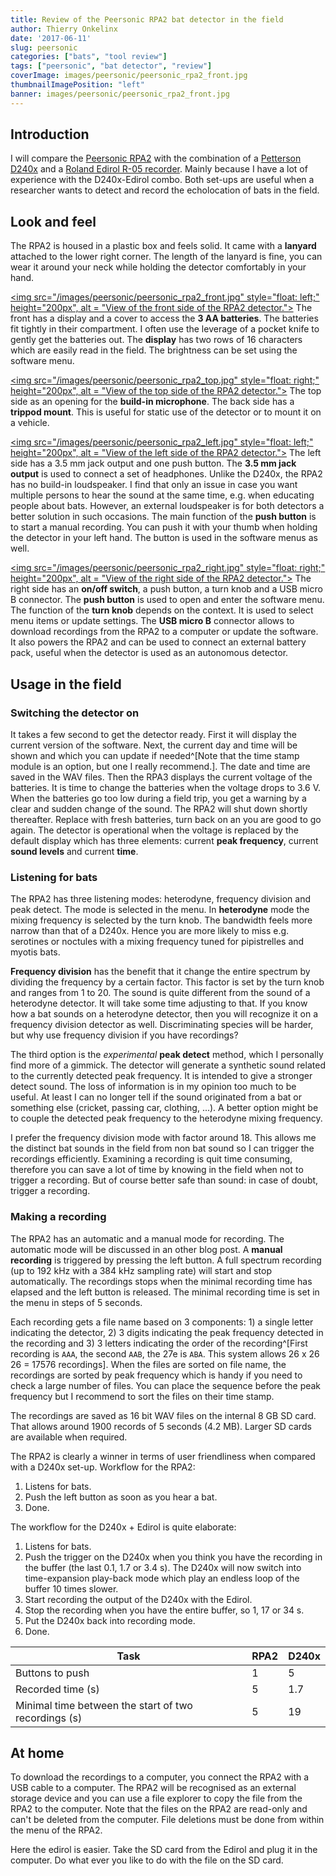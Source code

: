 ```yaml
---
title: Review of the Peersonic RPA2 bat detector in the field
author: Thierry Onkelinx
date: '2017-06-11'
slug: peersonic
categories: ["bats", "tool review"]
tags: ["peersonic", "bat detector", "review"]
coverImage: images/peersonic/peersonic_rpa2_front.jpg
thumbnailImagePosition: "left"
banner: images/peersonic/peersonic_rpa2_front.jpg
---
```


## Introduction

I will compare the [Peersonic RPA2](http://peersonic.co.uk) with the combination of a [Petterson D240x](http://www.batsound.com/?p=9) and a [Roland Edirol R-05 recorder](https://www.roland.com/us/products/r-05/). Mainly because I have a lot of experience with the D240x-Edirol combo. Both set-ups are useful when a researcher wants to detect and record the echolocation of bats in the field.

## Look and feel

The RPA2 is housed in a plastic box and feels solid. It came with a **lanyard** attached to the lower right corner. The length of the lanyard is fine, you can wear it around your neck while holding the detector comfortably in your hand.

[<img src="/images/peersonic/peersonic_rpa2_front.jpg" style="float: left;" height="200px", alt = "View of the front side of the RPA2 detector.">](/images/peersonic/peersonic_rpa2_right.jpg) The front has a display and a cover to access the **3 AA batteries**. The batteries fit tightly in their compartment. I often use the leverage of a pocket knife to gently get the batteries out. The **display** has two rows of 16 characters which are easily read in the field. The brightness can be set using the software menu.

[<img src="/images/peersonic/peersonic_rpa2_top.jpg" style="float: right;" height="200px", alt = "View of the top side of the RPA2 detector.">](/images/peersonic/peersonic_rpa2_top.jpg) The top side as an opening for the **build-in microphone**. The back side has a **trippod mount**. This is useful for static use of the detector or to mount it on a vehicle.

[<img src="/images/peersonic/peersonic_rpa2_left.jpg" style="float: left;" height="200px", alt = "View of the left side of the RPA2 detector.">](/images/peersonic/peersonic_rpa2_left.jpg) The left side has a 3.5 mm jack output and one push button. The **3.5 mm jack output** is used to connect a set of headphones. Unlike the D240x, the RPA2 has no build-in loudspeaker. I find that only an issue in case you want multiple persons to hear the sound at the same time, e.g. when educating people about bats. However, an external loudspeaker is for both detectors a better solution in such occasions. The main function of the **push button** is to start a manual recording. You can push it with your thumb when holding the detector in your left hand. The button is used in the software menus as well.

[<img src="/images/peersonic/peersonic_rpa2_right.jpg" style="float: right;" height="200px", alt = "View of the right side of the RPA2 detector.">](/images/peersonic/peersonic_rpa2_right.jpg) The right side has an **on/off switch**, a push button, a turn knob and a USB micro B connector. The **push button** is used to open and enter the software menu. The function of the **turn knob** depends on the context. It is used to select menu items or update settings. The **USB micro B** connector allows to download recordings from the RPA2 to a computer or update the software. It also powers the RPA2 and can be used to connect an external battery pack, useful when the detector is used as an autonomous detector.

## Usage in the field

### Switching the detector on

It takes a few second to get the detector ready. First it will display the current version of the software. Next, the current day and time will be shown and which you can update if needed^[Note that the time stamp module is an option, but one I really recommend.]. The date and time are saved in the WAV files. Then the RPA3 displays the current voltage of the batteries. It is time to change the batteries when the voltage drops to 3.6 V. When the batteries go too low during a field trip, you get a warning by a clear and sudden change of the sound. The RPA2 will shut down shortly thereafter. Replace with fresh batteries, turn back on an you are good to go again. The detector is operational when the voltage is replaced by the default display which has three elements: current **peak frequency**, current **sound levels** and current **time**.

### Listening for bats

The RPA2 has three listening modes: heterodyne, frequency division and peak detect. The mode is selected in the menu. In **heterodyne** mode the mixing frequency is selected by the turn knob. The bandwidth feels more narrow than that of a D240x. Hence you are more likely to miss e.g. serotines or noctules with a mixing frequency tuned for pipistrelles and myotis bats.

**Frequency division** has the benefit that it change the entire spectrum by dividing the frequency by a certain factor. This factor is set by the turn knob and ranges from 1 to 20. The sound is quite different from the sound of a heterodyne detector. It will take some time adjusting to that. If you know how a bat sounds on a heterodyne detector, then you will recognize it on a frequency division detector as well. Discriminating species will be harder, but why use frequency division if you have recordings?

The third option is the _experimental_ **peak detect** method, which I personally find more of a gimmick. The detector will generate a synthetic sound related to the currently detected peak frequency. It is intended to give a stronger detect sound. The loss of information is in my opinion too much to be useful. At least I can no longer tell if the sound originated from a bat or something else (cricket, passing car, clothing, ...). A better option might be to couple the detected peak frequency to the heterodyne mixing frequency.

I prefer the frequency division mode with factor around 18. This allows me the distinct bat sounds in the field from non bat sound so I can trigger the recordings efficiently. Examining a recording is quit time consuming, therefore you can save a lot of time by knowing in the field when not to trigger a recording. But of course better safe than sound: in case of doubt, trigger a recording.

### Making a recording

The RPA2 has an automatic and a manual mode for recording. The automatic mode will be discussed in an other blog post. A **manual recording** is triggered by pressing the left button. A full spectrum recording (up to 192 kHz with a 384 kHz sampling rate) will start and stop automatically. The recordings stops when the minimal recording time has elapsed and the left button is released. The minimal recording time is set in the menu in steps of 5 seconds.

Each recording gets a file name based on 3 components: 1) a single letter indicating the detector, 2) 3 digits indicating the peak frequency detected in the recording and 3) 3 letters indicating the order of the recording^[First recording is `AAA`, the second `AAB`, the 27e is `ABA`. This system allows 26 x 26 26 = 17576 recordings]. When the files are sorted on file name, the recordings are sorted by peak frequency which is handy if you need to check a large number of files. You can place the sequence before the peak frequency but I recommend to sort the files on their time stamp.

The recordings are saved as 16 bit WAV files on the internal 8 GB SD card. That allows around 1900 records of 5 seconds (4.2 MB). Larger SD cards are available when required.

The RPA2 is clearly a winner in terms of user friendliness when compared with a D240x set-up.  Workflow for the RPA2:

1. Listens for bats.
1. Push the left button as soon as you hear a bat.
1. Done.

The workflow for the D240x + Edirol is quite elaborate:

1. Listens for bats.
1. Push the trigger on the D240x when you think you have the recording in the buffer (the last 0.1, 1.7 or 3.4 s). The D240x will now switch into time-expansion play-back mode which play an endless loop of the buffer 10 times slower.
1. Start recording the output of the D240x with the Edirol.
1. Stop the recording when you have the entire buffer, so 1, 17 or 34 s.
1. Put the D240x back into recording mode.
1. Done.

| Task | RPA2 | D240x |
| ---- | ---- | ----- |
| Buttons to push | 1 | 5 |  
| Recorded time (s) | 5 | 1.7 |
| Minimal time between the start of two recordings (s) | 5 | 19 |

## At home

To download the recordings to a computer, you connect the RPA2 with a USB cable to a computer. The RPA2 will be recognised as an external storage device and you can use a file explorer to copy the file from the RPA2 to the computer. Note that the files on the RPA2 are read-only and can't be deleted from the computer. File deletions must be done from within the menu of the RPA2.

Here the edirol is easier. Take the SD card from the Edirol and plug it in the computer. Do what ever you like to do with the file on the SD card.

